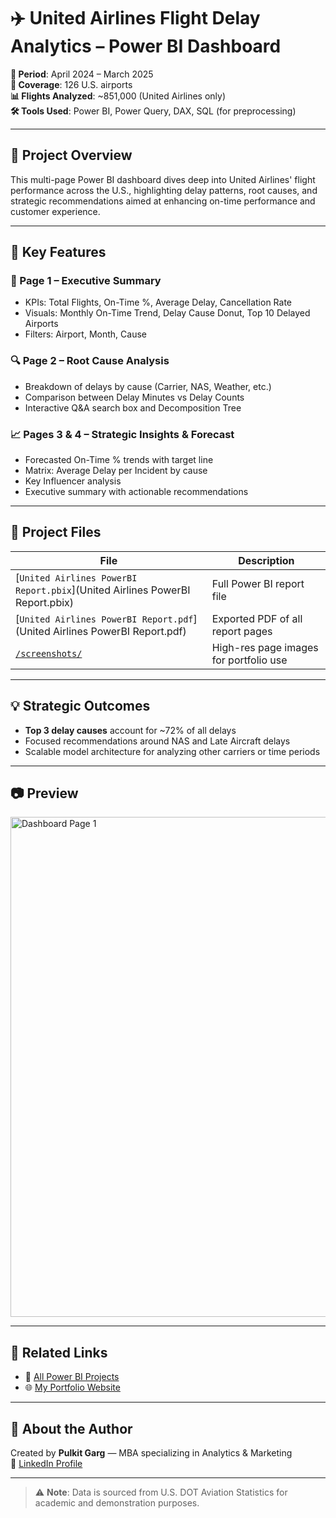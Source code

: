 # ✈️ United Airlines Flight Delay Analytics – Power BI Dashboard

**📅 Period**: April 2024 – March 2025  
**📍 Coverage**: 126 U.S. airports  
**📊 Flights Analyzed**: ~851,000 (United Airlines only)  
**🛠️ Tools Used**: Power BI, Power Query, DAX, SQL (for preprocessing)

---

## 🚀 Project Overview

This multi-page Power BI dashboard dives deep into United Airlines' flight performance across the U.S., highlighting delay patterns, root causes, and strategic recommendations aimed at enhancing on-time performance and customer experience.

---

## 📌 Key Features

### 🧩 Page 1 – Executive Summary
- KPIs: Total Flights, On-Time %, Average Delay, Cancellation Rate  
- Visuals: Monthly On-Time Trend, Delay Cause Donut, Top 10 Delayed Airports  
- Filters: Airport, Month, Cause  

### 🔍 Page 2 – Root Cause Analysis
- Breakdown of delays by cause (Carrier, NAS, Weather, etc.)  
- Comparison between Delay Minutes vs Delay Counts  
- Interactive Q&A search box and Decomposition Tree  

### 📈 Pages 3 & 4 – Strategic Insights & Forecast
- Forecasted On-Time % trends with target line  
- Matrix: Average Delay per Incident by cause  
- Key Influencer analysis  
- Executive summary with actionable recommendations  

---

## 📎 Project Files

| File | Description |
|------|-------------|
| [`United Airlines PowerBI Report.pbix`](United Airlines PowerBI Report.pbix) | Full Power BI report file |
| [`United Airlines PowerBI Report.pdf`](United Airlines PowerBI Report.pdf) | Exported PDF of all report pages |
| [`/screenshots/`](screenshots) | High-res page images for portfolio use |

---

## 💡 Strategic Outcomes

- **Top 3 delay causes** account for ~72% of all delays  
- Focused recommendations around NAS and Late Aircraft delays  
- Scalable model architecture for analyzing other carriers or time periods

---

## 📷 Preview

<img src="screenshots/page1_dashboard_overview.png" alt="Dashboard Page 1" width="800"/>

---

## 🔗 Related Links

- 📂 [All Power BI Projects](https://github.com/pulkitgarg3/PowerBI_Portfolio_Pulkit)  
- 🌐 [My Portfolio Website](https://pulkitgarg3.github.io/pulkit-Portfolio/)

---

## 🙌 About the Author

Created by **Pulkit Garg** — MBA specializing in Analytics & Marketing  
🔗 [LinkedIn Profile](https://www.linkedin.com/in/pulkitgarg03)

---

> ⚠️ **Note**: Data is sourced from U.S. DOT Aviation Statistics for academic and demonstration purposes.

